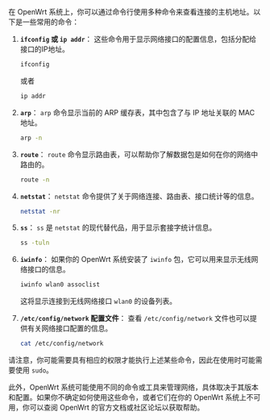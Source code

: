 在 OpenWrt 系统上，你可以通过命令行使用多种命令来查看连接的主机地址。以下是一些常用的命令：

1. **`ifconfig` 或 `ip addr`**：
   这些命令用于显示网络接口的配置信息，包括分配给接口的IP地址。

   ```sh
   ifconfig
   ```
   或者
   ```sh
   ip addr
   ```

2. **`arp`**：
   `arp` 命令显示当前的 ARP 缓存表，其中包含了与 IP 地址关联的 MAC 地址。

   ```sh
   arp -n
   ```

3. **`route`**：
   `route` 命令显示路由表，可以帮助你了解数据包是如何在你的网络中路由的。

   ```sh
   route -n
   ```

4. **`netstat`**：
   `netstat` 命令提供了关于网络连接、路由表、接口统计等的信息。

   ```sh
   netstat -nr
   ```

5. **`ss`**：
   `ss` 是 `netstat` 的现代替代品，用于显示套接字统计信息。

   ```sh
   ss -tuln
   ```

6. **`iwinfo`**：
   如果你的 OpenWrt 系统安装了 `iwinfo` 包，它可以用来显示无线网络接口的信息。

   ```sh
   iwinfo wlan0 assoclist
   ```

   这将显示连接到无线网络接口 `wlan0` 的设备列表。

7. **`/etc/config/network` 配置文件**：
   查看 `/etc/config/network` 文件也可以提供有关网络接口配置的信息。

   ```sh
   cat /etc/config/network
   ```

请注意，你可能需要具有相应的权限才能执行上述某些命令，因此在使用时可能需要使用 `sudo`。

此外，OpenWrt 系统可能使用不同的命令或工具来管理网络，具体取决于其版本和配置。如果你不确定如何使用这些命令，或者它们在你的 OpenWrt 系统上不可用，你可以查阅 OpenWrt 的官方文档或社区论坛以获取帮助。
